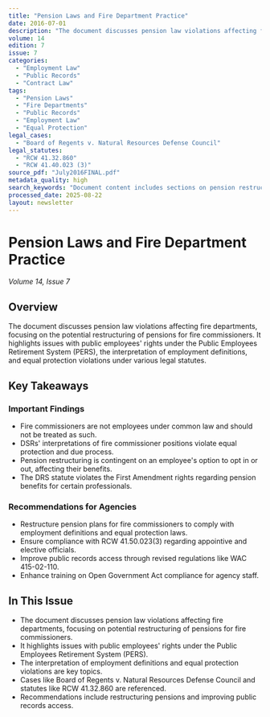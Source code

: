 ```yaml
---
title: "Pension Laws and Fire Department Practice"
date: 2016-07-01
description: "The document discusses pension law violations affecting fire departments, focusing on the potential restructuring of pensions for fire commissioners. It highlights issues with public employees' rights under the Public Employees Retirement System (PERS), the interpretation of employment definitions, and equal protection violations under various legal statutes."
volume: 14
edition: 7
issue: 7
categories:
  - "Employment Law"
  - "Public Records"
  - "Contract Law"
tags:
  - "Pension Laws"
  - "Fire Departments"
  - "Public Records"
  - "Employment Law"
  - "Equal Protection"
legal_cases:
  - "Board of Regents v. Natural Resources Defense Council"
legal_statutes:
  - "RCW 41.32.860"
  - "RCW 41.40.023 (3)"
source_pdf: "July2016FINAL.pdf"
metadata_quality: high
search_keywords: "Document content includes sections on pension restructuring, DRS interpretations, equal protection issues, Open Government Act compliance, and recommendations for fire departments...."
processed_date: 2025-08-22
layout: newsletter
---
```


# Pension Laws and Fire Department Practice

*Volume 14, Issue 7*

## Overview

The document discusses pension law violations affecting fire departments, focusing on the potential restructuring of pensions for fire commissioners. It highlights issues with public employees' rights under the Public Employees Retirement System (PERS), the interpretation of employment definitions, and equal protection violations under various legal statutes.

## Key Takeaways

### Important Findings

- Fire commissioners are not employees under common law and should not be treated as such.
- DSRs' interpretations of fire commissioner positions violate equal protection and due process.
- Pension restructuring is contingent on an employee's option to opt in or out, affecting their benefits.
- The DRS statute violates the First Amendment rights regarding pension benefits for certain professionals.

### Recommendations for Agencies

- Restructure pension plans for fire commissioners to comply with employment definitions and equal protection laws.
- Ensure compliance with RCW 41.50.023(3) regarding appointive and elective officials.
- Improve public records access through revised regulations like WAC 415-02-110.
- Enhance training on Open Government Act compliance for agency staff.

## In This Issue

- The document discusses pension law violations affecting fire departments, focusing on potential restructuring of pensions for fire commissioners.
- It highlights issues with public employees' rights under the Public Employees Retirement System (PERS).
- The interpretation of employment definitions and equal protection violations are key topics.
- Cases like Board of Regents v. Natural Resources Defense Council and statutes like RCW 41.32.860 are referenced.
- Recommendations include restructuring pensions and improving public records access.

